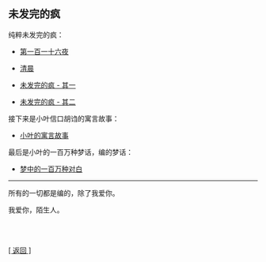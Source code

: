 ## 未发完的疯

纯粹未发完的疯：

- [第一百一十六夜](第一百一十六夜/谈_第一百一十六夜.md)

- [清晨](清晨.md)

- [未发完的疯 - 其一](未发完的疯_其一.md)

- [未发完的疯 - 其二](未发完的疯_其二.md)

接下来是小叶信口胡诌的寓言故事：

- [小叶的寓言故事](小叶的寓言故事.md)

最后是小叶的一百万种梦话，编的梦话：

- [梦中的一百万种对白](梦中的一百万种对白.md)

------

所有的一切都是编的，除了我爱你。

我爱你，陌生人。

<br>

<br>

[[ 返回 ]](../../../index.md)
